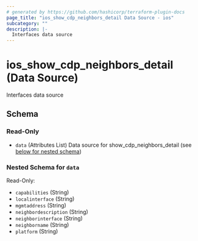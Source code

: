 ```yaml
---
# generated by https://github.com/hashicorp/terraform-plugin-docs
page_title: "ios_show_cdp_neighbors_detail Data Source - ios"
subcategory: ""
description: |-
  Interfaces data source
---
```


# ios_show_cdp_neighbors_detail (Data Source)

Interfaces data source



<!-- schema generated by tfplugindocs -->
## Schema

### Read-Only

- `data` (Attributes List) Data source for show_cdp_neighbors_detail (see [below for nested schema](#nestedatt--data))

<a id="nestedatt--data"></a>
### Nested Schema for `data`

Read-Only:

- `capabilities` (String)
- `localinterface` (String)
- `mgmtaddress` (String)
- `neighbordescription` (String)
- `neighborinterface` (String)
- `neighborname` (String)
- `platform` (String)
